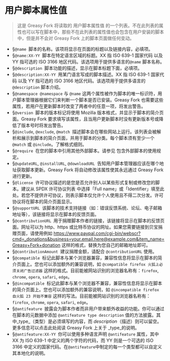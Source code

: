 # 用户脚本属性值

> 这是 Greasy Fork 将读取的 用户脚本属性值 的一个列表。不在此列表的属性也可以写在脚本中，那些不在此列表的属性值也会包含在用户安装的脚本中，但是并不会对 Greasy Fork 上的脚本页面做任何变动。

-   §`@name
    `脚本的名称。该项将显示在页面的标题以及链接内容，必填项。
-   §`@name:XX-YY
    `脚本在特定语言区域的标题。XX 指 ISO 639-1 国家代码 以及 YY 指可选的 ISO 3166 地区代码。该选项用于提供多语言的`@name` 脚本名称。
-   §`@description
    `脚本功能的描述，显示在脚本标题下面，必填项。
-   §`@description:XX-YY
    `用某门语言写成的脚本描述。XX 指 ISO 639-1 国家代码 以及 YY 指可选的 ISO 3166 地区代码。该选项用于提供多语言的`@description` 脚本介绍。
-   §`@namespace
    @namespace` 与 `@name` 这两个属性被作为脚本的唯一标识符，用户脚本管理器根据它们来判断一个脚本是否已安装。Greasy Fork 也需要这些属性，若用户在更新脚本时改变了两者中的任意一项，将发出警告。
-   §`@version
    `脚本的版本标记将使用 Mozilla 版本格式，并显示于脚本的简介页面。Greasy Fork 要求填写该属性，且当用户更新脚本时没有更新版本号或降低了版本号时将发出警告。
-   §`@include`, `@exclude`, `@match
    `描述脚本会在哪些网站上运行。该列表会被解析和展示到脚本的简介页面，并用于脚本的分类。每个脚本须有至少一个 `@match` 或 `@include`。了解格式细则。
-   §`@require
    `在您的脚本中引用其他外部脚本。请参见 包含外部脚本的使用规定。
-   §`@updateURL`, `@installURL`, `@downloadURL
    `告知用户脚本管理器应该在哪个地址获取脚本更新。Greasy Fork 将自动修改该属性使其永远通过 Greasy Fork 进行更新。
-   §`@license
    `许可协议描述的是您是否允许别人以某些形式复制或修改您的脚本。建议从 SPDX 许可协议列表 中选择「Full name」或「Identifier」填至此处。若您不提供许可协议，则表示脚本仅允许个人使用且不得二次分发。许可协议将在脚本的简介页面显示。
-   §`@supportURL
    `该脚本的技术支持链接（如：错误反馈系统、论坛、电子邮箱地址等），该链接将显示在脚本的反馈页面。
-   §`@contributionURL
    `用于捐赠脚本作者的链接，该链接将显示在脚本的反馈页面。网址可以为 http、https 或比特币协议的网址。如果您需要链接到贝宝捐赠页面，请使用例如 <https://www.paypal.com/cgi-bin/webscr?cmd=_donations&business=your.email.here@example.com&item_name=Greasy+Fork+donation> 这样的格式，替换为您自己的邮箱地址即可。
-   §`@contributionAmount
    `建议捐赠金额，请配合 `@contributionURL` 使用。
-   §`@compatible
    `标记此脚本与某个浏览器兼容，兼容性信息将显示在脚本的简介页面上。您也可以添加额外的兼容说明，如 `@compatible firefox 火狐上必须关闭广告过滤器` 这样的格式。目前能被网站识别的浏览器名称有：`firefox`, `chrome`, `opera`, `safari`, `edge`。
-   §`@incompatible
    `标记此脚本与某个浏览器不兼容，兼容性信息将显示在脚本的简介页面上。您也可以添加额外的兼容说明，如 `@incompatible firefox 自火狐 23 开始不兼容` 这样的写法。目前能被网站识别的浏览器名称有：`firefox`, `chrome`, `opera`, `safari`, `edge`。
-   §`@antifeature
    `披露会为脚本作者而非用户带来额外收益的功能。你可以通过在脚本的元数据中添加 `@antifeature type description` 值的方法披露。其中\_type\_（类型）是必须填写的内容，而 *description*（描述）则可以留空。更多信息可以点击此处阅读 Greasy Fork 上关于 \_type\_的说明。
-   §`@antifeature:XX-YY
    `你可以使用多种语言声明 `@antifeature` 属性，其中 XX 为 ISO 639-1 中定义的两个字符的代码，而 YY 则是一个可选的 ISO 3166 中定义的国家代码。在`@antifeature`中制定的每一个类型都可以自定义其本地化的说明。
